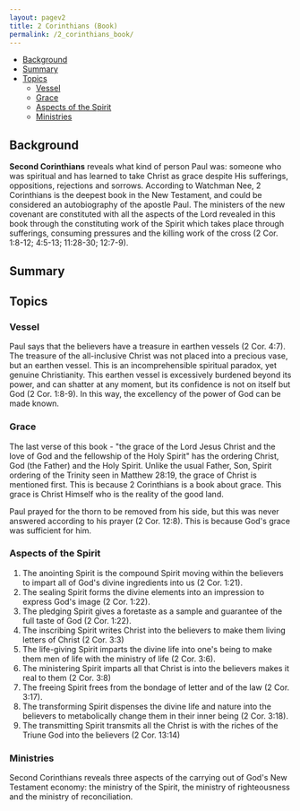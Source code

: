 ```yaml
---
layout: pagev2
title: 2 Corinthians (Book)
permalink: /2_corinthians_book/
---
```

- [Background](#background)
- [Summary](#summary)
- [Topics](#topics)
  - [Vessel](#vessel)
  - [Grace](#grace)
  - [Aspects of the Spirit](#aspects-of-the-spirit)
  - [Ministries](#ministries)

## Background

**Second Corinthians** reveals what kind of person Paul was: someone who was spiritual and has learned to take Christ as grace despite His sufferings, oppositions, rejections and sorrows. According to Watchman Nee, 2 Corinthians is the deepest book in the New Testament, and could be considered an autobiography of the apostle Paul. The ministers of the new covenant are constituted with all the aspects of the Lord revealed in this book through the constituting work of the Spirit which takes place through sufferings, consuming pressures and the killing work of the cross (2 Cor. 1:8-12; 4:5-13; 11:28-30; 12:7-9).

## Summary

## Topics

### Vessel

Paul says that the believers have a treasure in earthen vessels (2 Cor. 4:7). The treasure of the all-inclusive Christ was not placed into a precious vase, but an earthen vessel. This is an incomprehensible spiritual paradox, yet genuine Christianity. This earthen vessel is excessively burdened beyond its power, and can shatter at any moment, but its confidence is not on itself but God (2 Cor. 1:8-9). In this way, the excellency of the power of God can be made known.

### Grace

The last verse of this book - "the grace of the Lord Jesus Christ and the love of God and the fellowship of the Holy Spirit" has the ordering Christ, God (the Father) and the Holy Spirit. Unlike the usual Father, Son, Spirit ordering of the Trinity seen in Matthew 28:19, the grace of Christ is mentioned first. This is because 2 Corinthians is a book about grace. This grace is Christ Himself who is the reality of the good land.

Paul prayed for the thorn to be removed from his side, but this was never answered according to his prayer (2 Cor. 12:8). This is because God's grace was sufficient for him.

### Aspects of the Spirit

1. The anointing Spirit is the compound Spirit moving within the believers to impart all of God's divine ingredients into us (2 Cor. 1:21).
2. The sealing Spirit forms the divine elements into an impression to express God's image (2 Cor. 1:22).
3. The pledging Spirit gives a foretaste as a sample and guarantee of the full taste of God (2 Cor. 1:22).
4. The inscribing Spirit writes Christ into the believers to make them living letters of Christ (2 Cor. 3:3)
5. The life-giving Spirit imparts the divine life into one's being to make them men of life with the ministry of life (2 Cor. 3:6).
6. The ministering Spirit imparts all that Christ is into the believers makes it real to them (2 Cor. 3:8)
7. The freeing Spirit frees from the bondage of letter and of the law (2 Cor. 3:17).
8. The transforming Spirit dispenses the divine life and nature into the believers to metabolically change them in their inner being (2 Cor. 3:18).
9. The transmitting Spirit transmits all the Christ is with the riches of the Triune God into the believers (2 Cor. 13:14)

### Ministries

Second Corinthians reveals three aspects of the carrying out of God's New Testament economy: the ministry of the Spirit, the ministry of righteousness and the ministry of reconciliation.